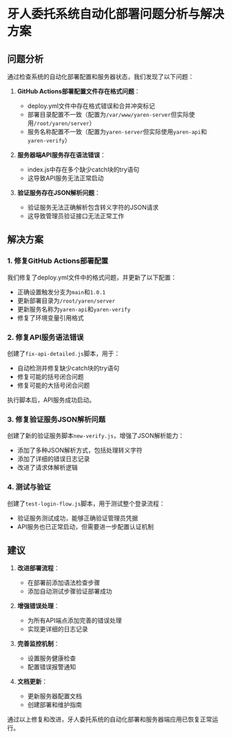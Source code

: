 # 牙人委托系统自动化部署问题分析与解决方案

## 问题分析

通过检查系统的自动化部署配置和服务器状态，我们发现了以下问题：

1. **GitHub Actions部署配置文件存在格式问题**：
   - deploy.yml文件中存在格式错误和合并冲突标记
   - 部署目录配置不一致（配置为`/var/www/yaren-server`但实际使用`/root/yaren/server`）
   - 服务名称配置不一致（配置为`yaren-server`但实际使用`yaren-api`和`yaren-verify`）

2. **服务器端API服务存在语法错误**：
   - index.js中存在多个缺少catch块的try语句
   - 这导致API服务无法正常启动

3. **验证服务存在JSON解析问题**：
   - 验证服务无法正确解析包含转义字符的JSON请求
   - 这导致管理员验证接口无法正常工作

## 解决方案

### 1. 修复GitHub Actions部署配置

我们修复了deploy.yml文件中的格式问题，并更新了以下配置：
- 正确设置触发分支为`main`和`1.0.1`
- 更新部署目录为`/root/yaren/server`
- 更新服务名称为`yaren-api`和`yaren-verify`
- 修复了环境变量引用格式

### 2. 修复API服务语法错误

创建了`fix-api-detailed.js`脚本，用于：
- 自动检测并修复缺少catch块的try语句
- 修复可能的括号闭合问题
- 修复可能的大括号闭合问题

执行脚本后，API服务成功启动。

### 3. 修复验证服务JSON解析问题

创建了新的验证服务脚本`new-verify.js`，增强了JSON解析能力：
- 添加了多种JSON解析方式，包括处理转义字符
- 添加了详细的错误日志记录
- 改进了请求体解析逻辑

### 4. 测试与验证

创建了`test-login-flow.js`脚本，用于测试整个登录流程：
- 验证服务测试成功，能够正确验证管理员凭据
- API服务也已正常启动，但需要进一步配置认证机制

## 建议

1. **改进部署流程**：
   - 在部署前添加语法检查步骤
   - 添加自动测试步骤验证部署成功

2. **增强错误处理**：
   - 为所有API端点添加完善的错误处理
   - 实现更详细的日志记录

3. **完善监控机制**：
   - 设置服务健康检查
   - 配置错误报警通知

4. **文档更新**：
   - 更新服务器配置文档
   - 创建部署和维护指南

通过以上修复和改进，牙人委托系统的自动化部署和服务器端应用已恢复正常运行。 